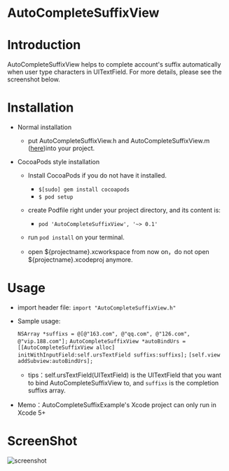 AutoCompleteSuffixView
======================

# Introduction
AutoCompleteSuffixView helps to complete account's suffix automatically when user type characters in UITextField. For more details, please see the screenshot below.

# Installation
* Normal installation

  * put AutoCompleteSuffixView.h and AutoCompleteSuffixView.m ([here](https://github.com/jianpx/AutoCompleteSuffixView/tree/master/AutoCompleteSuffixExample/AutoCompleteSuffixExample))into your project.

* CocoaPods style installation

  * Install CocoaPods if you do not have it installed.
    * `$[sudo] gem install cocoapods`
    * `$ pod setup`

  * create Podfile right under your project directory, and its content is:
    * `pod 'AutoCompleteSuffixView', '~> 0.1'`

  * run `pod install` on your terminal.
  * open ${projectname}.xcworkspace from now on，do not open ${projectname}.xcodeproj anymore.

# Usage
* import header file: `import "AutoCompleteSuffixView.h"`

* Sample usage:

    `NSArray *suffixs = @[@"163.com", @"qq.com", @"126.com", @"vip.188.com"];`
    `AutoCompleteSuffixView *autoBindUrs = [[AutoCompleteSuffixView alloc] initWithInputField:self.ursTextField suffixs:suffixs];`
    `[self.view addSubview:autoBindUrs];`

    * tips：self.ursTextField(UITextField) is the UITextField that you want to bind AutoCompleteSuffixView to, and `suffixs` is the completion suffixs array.

* Memo：AutoCompleteSuffixExample's Xcode project can only run in Xcode 5+

# ScreenShot
![screenshot](https://github.com/jianpx/AutoCompleteSuffixView/raw/master/autocompletesuffix.gif)
